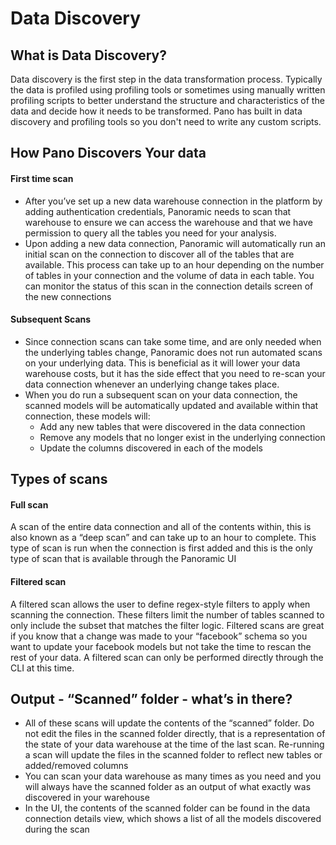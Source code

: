 # Data Discovery

## What is Data Discovery?

Data discovery is the first step in the data transformation process. Typically the data is profiled using profiling tools or sometimes using manually written profiling scripts to better understand the structure and characteristics of the data and decide how it needs to be transformed. Pano has built in data discovery and profiling tools so you don't need to write any custom scripts.

## How Pano Discovers Your data

#### First time scan

* After you’ve set up a new data warehouse connection in the platform by adding authentication credentials, Panoramic needs to scan that warehouse to ensure we can access the warehouse and that we have permission to query all the tables you need for your analysis.
* Upon adding a new data connection, Panoramic will automatically run an initial scan on the connection to discover all of the tables that are available. This process can take up to an hour depending on the number of tables in your connection and the volume of data in each table. You can monitor the status of this scan in the connection details screen of the new connections

#### Subsequent Scans

* Since connection scans can take some time, and are only needed when the underlying tables change, Panoramic does not run automated scans on your underlying data. This is beneficial as it will lower your data warehouse costs, but it has the side effect that you need to re-scan your data connection whenever an underlying change takes place.
* When you do run a subsequent scan on your data connection, the scanned models will be automatically updated and available within that connection, these models will:
  * Add any new tables that were discovered in the data connection
  * Remove any models that no longer exist in the underlying connection
  * Update the columns discovered in each of the models

## Types of scans

#### Full scan

A scan of the entire data connection and all of the contents within, this is also known as a “deep scan” and can take up to an hour to complete. This type of scan is run when the connection is first added and this is the only type of scan that is available through the Panoramic UI

#### Filtered scan

A filtered scan allows the user to define regex-style filters to apply when scanning the connection. These filters limit the number of tables scanned to only include the subset that matches the filter logic. Filtered scans are great if you know that a change was made to your “facebook” schema so you want to update your facebook models but not take the time to rescan the rest of your data. A filtered scan can only be performed directly through the CLI at this time.

## Output - “Scanned” folder - what’s in there?

* All of these scans will update the contents of the “scanned” folder. Do not edit the files in the scanned folder directly, that is a representation of the state of your data warehouse at the time of the last scan. Re-running a scan will update the files in the scanned folder to reflect new tables or added/removed columns
* You can scan your data warehouse as many times as you need and you will always have the scanned folder as an output of what exactly was discovered in your warehouse
* In the UI, the contents of the scanned folder can be found in the data connection details view, which shows a list of all the models discovered during the scan

